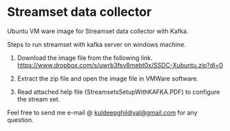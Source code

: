 # Streamset data collector 
Ubuntu VM ware image for Streamset data collector with Kafka.

Steps to run streamset with kafka server on windows machine.

1. Download the image file from the following link.
   https://www.dropbox.com/s/uwrb3fsv8mebt0x/SSDC-Xubuntu.zip?dl=0 
   
2. Extract the zip file and open the image file in VMWare software.
    
2. Read attached help file (StreamsetsSetupWithKAFKA.PDF) to configure the stream set.


Feel free to send me e-mail @ kuldeepghildiyal@gmail.com for any question.


